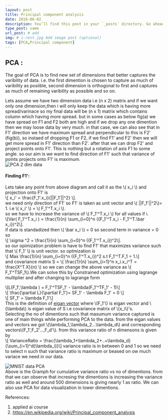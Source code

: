 ```yaml
---
layout: post
title: Principal component analysis
date: 2018-06-02
description: You’ll find this post in your `_posts` directory. Go ahead and edit it and re-build the site to see your changes. # Add post description (optional)
type_post: same
url_post: # add
img: # i-rest.jpg Add image post (optional)
tags: [PCA,Principal component]
---
```

## PCA :
The goal of PCA is to find new set of dimensions that better captures the varibility of data. i.e. the first dimention is chosen to capture as much of varibility as posiible, second dimension is orthogonal to first and captures as much of remaining varibility as possible and so on.  

Lets assume we have two dimension data i.e (n x 2) matrix and if we want only one dimension,then i will only keep the data which is having more spread/varinace so my final data will be (n x 1) matrix which contains column which having more spread. but in some cases as below fig(a)  we have spread on F1 and F2 both are high and if we drop any one dimention then we may loose data by very much. in that case, we can also see that in F1' direction we have maximum spread and perpendicular to this is F2' (fig(b)), so instaed of dropping F1 or F2, if we find F1' and F2' then we will get more spread in F1' direction than F2'. after that we can drop F2' and project points onto F1'. This is nothing but a rotation of axis F1 to some angle. so our aim is we want to find direction of F1' such that variance of points projects onto F1' is maximum.  
![PCA 2 dim data]({{site.baseurl}}/assets/img/ginal_pca.png)   
#### Finding F1':
Lets take any point from above diagram and call it as the \\( x_i \\) and projection onto F1' is  
\\[ x_i' = \frac{F_1'.x_i}{||F_1'||^2} \\].  
we need only direction of F1' so F1' is taken as unit vector and \\( ||F_1'||^2\\)= 1. i.e \\( x_i' \\) = \\( F_1'^T.x_i \\).  
so we have to increase the variance of \\( F_1'^T.x_i \\) for all values if i.  
\\[Var( F_1'^T.x_i ) = \frac{1}{n} \sum_{i=0}^n ({F_1'^T.x_i - F_1'^T.\bar x_i})^2\\].  
if data is standadized then \\( \bar x_i \\) = 0 so second term in variance  = 0  so  
\\[ \sigma ^2  = \frac{1}{n} \sum_{i=0}^n ({F_1'^T.x_i})^2\\].   
so our opimization problem is have to find F1' that maximizes variance such that \\( F_1' \\)  is unit vector. so optmization is   
  \\[ Max \frac{1}{n} \sum_{i=0}^n ({F_1'^T.x_i})^2  s.t  F_1'^T.F_1 = 1.\\]  
and covariance matrix S = \\( \frac{1}{n} \sum_{i=1}^n x_i.x_i^T = \frac{X^T.X}{n} \\) so we can change the above variance as \\( F_1'^TSF_1\\).We can solve this by Constrained optimization using lagrange multiplier and after changing to lagrange form
  
\\[L(F_1',\lambda ) =  F_1'^TSF_1' - \lambda(F_1'^TF_1' - 1)\\]  
\\[ \frac{\partial L}{\partial F_1'}= SF_1' - \lambda F_1' = 0 \\]   
\\[ SF_1'  = \lambda F_1'\\]  
This is the definition of [eigan vector](https://en.wikipedia.org/wiki/Eigenvalues_and_eigenvectors) where \\(F_1'\\) is eigan vector and \\(\lambda\\) is eigan value of S i.e covariance matrix of \\(x_i\\)'s.  
Selecting the no of dimentions such that maxumum variance captured is one of main things while performing PCA to the data. from the eigan values and vectors we got \\(\lambda_1,\lambda_2...\lambda_d\\) and corresponding vectors\\(F_1',F_2'...,F_d'\\). from this variance ratio of n dimensons is given by   
\\[ VarianceRatio = \frac{\lambda_1+\lambda_2+..+\lambda_d}{\sum_{i=1}^d(\lambda_i)}\\]
variance ratio is in between 0 and 1 so we need to select n such that variance ratio is maximum or beased on ow much variace we need in our data.  

![MNIST data PCA]({{site.baseurl}}/assets/img/mnist_pca.png)  
Above is the Gramph for cumulative variance ratio vs no of dimentions. from that we can observe that incresing the dimentions is increasing the variance ratio as well and around 500 dimensions is giving nearly 1 as ratio. We can also use PCA for data visualization in lower dimentions.  

References:
1. applied ai course
2. https://en.wikipedia.org/wiki/Principal_component_analysis

  

